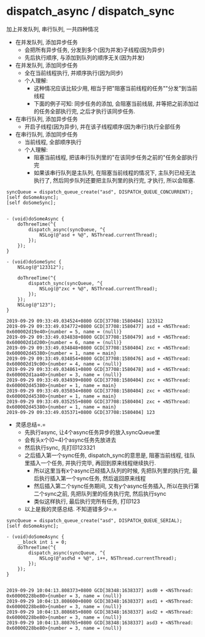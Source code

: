 # dispatch_async / dispatch_sync
加上并发队列, 串行队列, 一共四种情况

* 在并发队列, 添加异步任务
    * 会把所有异步任务, 分发到多个(因为并发)子线程(因为异步)
    * 先后执行顺序, 与添加到队列的顺序无关(因为并发)
* 在并发队列, 添加同步任务
    * 全在当前线程执行, 并顺序执行(因为同步)
    * 个人理解: 
        * 这种情况应该比较少用, 相当于把"阻塞当前线程的任务""分发"到当前线程
        * 下面的例子可知: 同步任务的添加, 会阻塞当前线层, 并等把之前添加过的任务全部执行完, 之后才执行该同步任务.
* 在串行队列, 添加异步任务
    * 开启子线程(因为异步), 并在该子线程顺序(因为串行)执行全部任务
* 在串行队列, 添加同步任务
    * 当前线程, 全部顺序执行
    * 个人理解: 
        * 阻塞当前线程, 把该串行队列里的"在该同步任务之前的"任务全部执行完
        * 如果该串行队列是主队列, 在阻塞当前线程的情况下, 主队列已经无法执行了, 然后同步队列还要把主队列里的执行完, 才执行, 所以会阻塞.

```
syncQueue = dispatch_queue_create("asd", DISPATCH_QUEUE_CONCURRENT);
[self doSomeAsync];
[self doSomeSync];
    
    
- (void)doSomeAsync {
    doThreeTime(^{
        dispatch_async(syncQueue, ^{
            NSLog(@"asd + %@", NSThread.currentThread);
        });
    });
}

- (void)doSomeSync {
    NSLog(@"123312");
    
    doThreeTime(^{
        dispatch_sync(syncQueue, ^{
            NSLog(@"zxc + %@", NSThread.currentThread);
        });
    });
    NSLog(@"123");
}

2019-09-29 09:33:49.034524+0800 GCD[37708:1580404] 123312
2019-09-29 09:33:49.034772+0800 GCD[37708:1580477] asd + <NSThread: 0x600002d19e40>{number = 5, name = (null)}
2019-09-29 09:33:49.034838+0800 GCD[37708:1580479] asd + <NSThread: 0x600002d1d200>{number = 6, name = (null)}
2019-09-29 09:33:49.034848+0800 GCD[37708:1580404] zxc + <NSThread: 0x600002d45380>{number = 1, name = main}
2019-09-29 09:33:49.034854+0800 GCD[37708:1580476] asd + <NSThread: 0x600002d19c00>{number = 4, name = (null)}
2019-09-29 09:33:49.034861+0800 GCD[37708:1580478] asd + <NSThread: 0x600002d1aa40>{number = 3, name = (null)}
2019-09-29 09:33:49.034939+0800 GCD[37708:1580404] zxc + <NSThread: 0x600002d45380>{number = 1, name = main}
2019-09-29 09:33:49.035034+0800 GCD[37708:1580404] zxc + <NSThread: 0x600002d45380>{number = 1, name = main}
2019-09-29 09:33:49.035255+0800 GCD[37708:1580404] zxc + <NSThread: 0x600002d45380>{number = 1, name = main}
2019-09-29 09:33:49.035371+0800 GCD[37708:1580404] 123
```

* 灵感总结=.=
    * 先执行async, 让4个async任务异步的放入syncQueue里
    * 会有头x个(0~4)个async任务先放进去
    * 然后执行sync, 先打印123321
    * 之后插入第一个sync任务, dispatch_sync的意思是, 阻塞当前线程, 往队里插入一个任务, 并执行完毕, 再回到原来线程继续执行.
        * 所以这里当有x个async已经插入队列的时候, 先把队列里的执行完, 最后执行插入第一个sync任务, 然后返回原来线程
        * 然后插入第二个sync任务期间, 又有y个async任务插入, 所以在执行第二个sync之前, 先把队列里的任务执行完, 然后执行sync
        * 类似这样执行, 最后执行完所有任务, 打印123
    * 以上是我的灵感总结. 不知道错多少=.=

    
```
syncQueue = dispatch_queue_create("asd", DISPATCH_QUEUE_SERIAL);    
[self doSomeAsync];

- (void)doSomeAsync {
    __block int i = 0;
    doThreeTime(^{
        dispatch_async(syncQueue, ^{
            NSLog(@"asd%d + %@", i++, NSThread.currentThread);
        });
    });
}


2019-09-29 10:04:13.808373+0800 GCD[38348:1638337] asd0 + <NSThread: 0x60000228be80>{number = 3, name = (null)}
2019-09-29 10:04:13.808600+0800 GCD[38348:1638337] asd1 + <NSThread: 0x60000228be80>{number = 3, name = (null)}
2019-09-29 10:04:13.808685+0800 GCD[38348:1638337] asd2 + <NSThread: 0x60000228be80>{number = 3, name = (null)}
2019-09-29 10:04:13.808765+0800 GCD[38348:1638337] asd3 + <NSThread: 0x60000228be80>{number = 3, name = (null)}

```